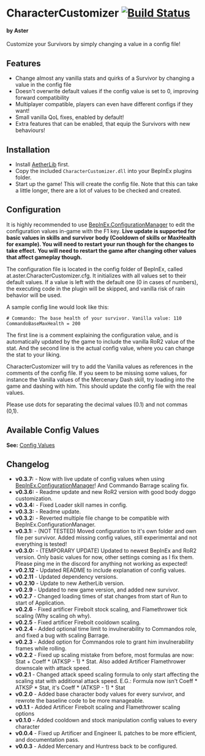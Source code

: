 # CharacterCustomizer [![Build Status](https://travis-ci.com/AsterAether/CharacterCustomizer.svg?branch=master)](https://travis-ci.com/AsterAether/CharacterCustomizer)
#### by Aster
Customize your Survivors by simply changing a value in a config file!

## Features

* Change almost any vanilla stats and quirks of a Survivor by changing a
  value in the config file
* Doesn't overwrite default values if the config value is set to 0,
  improving forward compatibility
* Multiplayer compatible, players can even have different configs if they want!
* Small vanilla QoL fixes, enabled by default!
* Extra features that can be enabled, that equip the Survivors with new
  behaviours!

## Installation

* Install
  [AetherLib](https://thunderstore.io/package/AsterAether/AetherLib/)
  first.
* Copy the included `CharacterCustomizer.dll` into your BepInEx plugins
  folder.
* Start up the game! This will create the config file. Note that this
  can take a little longer, there are a lot of values to be checked and
  created.

## Configuration

It is highly recommended to use [BepInEx.ConfigurationManager](https://github.com/BepInEx/BepInEx.ConfigurationManager) to edit the configuration values in-game with the F1 key.
**Live update is supported for basic values in skills and survivor body (Cooldown of skills or MaxHealth for example). You will need to restart your run though for the changes to take effect.**
**You will need to restart the game after changing other values that affect gameplay though.**

The configuration file is located in the config folder of BepInEx, called at.aster.CharacterCustomizer.cfg. 
It initializes with all values set to their default values. If a value is left with the default one (0 in cases of numbers), 
the executing code in the plugin will be skipped, and vanilla risk of rain behavior will be used.

A sample config line would look like this:
```
# Commando: The base health of your survivor. Vanilla value: 110
CommandoBaseMaxHealth = 200
```
The first line is a comment explaining the configuration value, and is automatically updated by the game to include the vanilla RoR2 value of the stat.
And the second line is the actual config value, where you can change the stat to your liking.

CharacterCustomizer will try to add the Vanilla values as references in
the comments of the config file. If you seem to be missing some values,
for instance the Vanilla values of the Mercenary Dash skill, try loading
into the game and dashing with him. This should update the config file
with the real values.

Please use dots for separating the decimal values (0.1) and not commas (0,1).


## Available Config Values

**See:**
[Config Values](https://github.com/AsterAether/CharacterCustomizer/blob/master/config_values.md)

## Changelog

* **v0.3.7:** - Now with live update of config values when using [BepInEx.ConfigurationManager](https://github.com/BepInEx/BepInEx.ConfigurationManager)! And Commando Barrage scaling fix.
* **v0.3.6:** - Readme update and new RoR2 version with good body doggo customization.
* **v0.3.4:** - Fixed Loader skill names in config.
* **v0.3.3:** - Readme update.
* **v0.3.2:** - Reverted multiple file change to be compatible with BepInEx.ConfigurationManager.
* **v0.3.1:** - (NOT TESTED) Moved configuration to it's own folder and own file per survivor. Added missing config values, still experimental and not everything is tested!
* **v0.3.0:** - (TEMPORARY UPDATE) Updated to newest BepInEx and RoR2 version. Only basic values for now, other settings coming as I fix them. Please ping me in the discord for anything not working as expected!
* **v0.2.12** - Updated README to include explanation of config values.
* **v0.2.11** - Updated dependency versions.
* **v0.2.10** - Update to new AetherLib version.
* **v0.2.9** - Updated to new game version, and added new survivor.
* **v0.2.7** - Changed loading times of stat changes from start of Run to start of Application.
* **v0.2.6** - Fixed artificer Firebolt stock scaling, and Flamethrower tick scaling (Why scaling oh why).
* **v0.2.5** - Fixed artificer Firebolt cooldown scaling.
* **v0.2.4** - Added optional time limit to invulnerability to Commandos role, and fixed a bug with scaling Barrage.
* **v0.2.3** - Added option for Commandos role to grant him invulnerability frames while rolling.
* **v0.2.2** - Fixed up scaling mistake from before, most formulas are now: Stat + Coeff * (ATKSP - 1) * Stat. Also added Artificer Flamethrower downscale with attack speed.
* **v0.2.1** - Changed attack speed scaling formula to only start affecting the scaling stat with additional attack speed. E.G.: Formula now isn't Coeff * ATKSP * Stat, it's Coeff * (ATKSP - 1) * Stat
* **v0.2.0** - Added base character body values for every survivor, and rewrote the baseline code to be more manageable.
* **v0.1.1** - Added Artificer Firebolt scaling and Flamethrower scaling options
* **v0.1.0** - Added cooldown and stock manipulation config values to
  every character
* **v0.0.4** - Fixed up Artificer and Engineer IL patches to be more
  efficient, and documentation pass.
* **v0.0.3** - Added Mercenary and Huntress back to be configured.